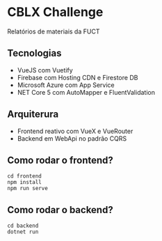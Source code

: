 # CBLX Challenge
Relatórios de materiais da FUCT

## Tecnologias
- VueJS com Vuetify
- Firebase com Hosting CDN e Firestore DB
- Microsoft Azure com App Service
- NET Core 5 com AutoMapper e FluentValidation

## Arquiterura
- Frontend reativo com VueX e VueRouter
- Backend em WebApi no padrão CQRS

## Como rodar o frontend?
```
cd frontend
npm install
npm run serve
```

## Como rodar o backend?
```
cd backend
dotnet run
```
